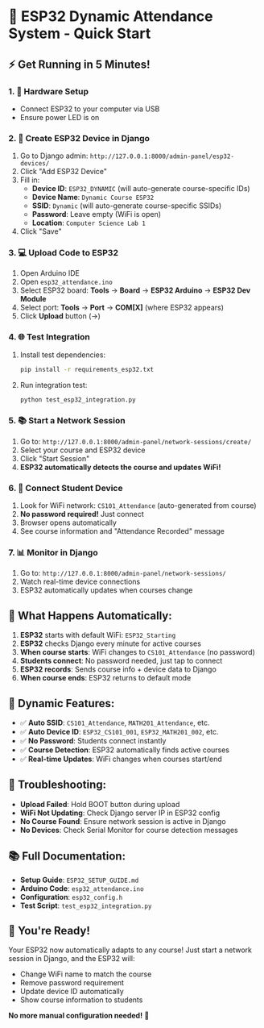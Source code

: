 # 🚀 ESP32 Dynamic Attendance System - Quick Start

## ⚡ **Get Running in 5 Minutes!**

### **1. 🔌 Hardware Setup**
- Connect ESP32 to your computer via USB
- Ensure power LED is on

### **2. 📱 Create ESP32 Device in Django**
1. Go to Django admin: `http://127.0.0.1:8000/admin-panel/esp32-devices/`
2. Click "Add ESP32 Device"
3. Fill in:
   - **Device ID**: `ESP32_DYNAMIC` (will auto-generate course-specific IDs)
   - **Device Name**: `Dynamic Course ESP32`
   - **SSID**: `Dynamic` (will auto-generate course-specific SSIDs)
   - **Password**: Leave empty (WiFi is open)
   - **Location**: `Computer Science Lab 1`
4. Click "Save"

### **3. 💻 Upload Code to ESP32**
1. Open Arduino IDE
2. Open `esp32_attendance.ino`
3. Select ESP32 board: **Tools** → **Board** → **ESP32 Arduino** → **ESP32 Dev Module**
4. Select port: **Tools** → **Port** → **COM[X]** (where ESP32 appears)
5. Click **Upload** button (→)

### **4. 🌐 Test Integration**
1. Install test dependencies:
   ```bash
   pip install -r requirements_esp32.txt
   ```
2. Run integration test:
   ```bash
   python test_esp32_integration.py
   ```

### **5. 📚 Start a Network Session**
1. Go to: `http://127.0.0.1:8000/admin-panel/network-sessions/create/`
2. Select your course and ESP32 device
3. Click "Start Session"
4. **ESP32 automatically detects the course and updates WiFi!**

### **6. 📶 Connect Student Device**
1. Look for WiFi network: `CS101_Attendance` (auto-generated from course)
2. **No password required!** Just connect
3. Browser opens automatically
4. See course information and "Attendance Recorded" message

### **7. 📊 Monitor in Django**
1. Go to: `http://127.0.0.1:8000/admin-panel/network-sessions/`
2. Watch real-time device connections
3. ESP32 automatically updates when courses change

## 🎯 **What Happens Automatically:**

1. **ESP32** starts with default WiFi: `ESP32_Starting`
2. **ESP32** checks Django every minute for active courses
3. **When course starts**: WiFi changes to `CS101_Attendance` (no password)
4. **Students connect**: No password needed, just tap to connect
5. **ESP32 records**: Sends course info + device data to Django
6. **When course ends**: ESP32 returns to default mode

## 🔧 **Dynamic Features:**

- ✅ **Auto SSID**: `CS101_Attendance`, `MATH201_Attendance`, etc.
- ✅ **Auto Device ID**: `ESP32_CS101_001`, `ESP32_MATH201_002`, etc.
- ✅ **No Password**: Students connect instantly
- ✅ **Course Detection**: ESP32 automatically finds active courses
- ✅ **Real-time Updates**: WiFi changes when courses start/end

## 🔧 **Troubleshooting:**

- **Upload Failed**: Hold BOOT button during upload
- **WiFi Not Updating**: Check Django server IP in ESP32 config
- **No Course Found**: Ensure network session is active in Django
- **No Devices**: Check Serial Monitor for course detection messages

## 📚 **Full Documentation:**

- **Setup Guide**: `ESP32_SETUP_GUIDE.md`
- **Arduino Code**: `esp32_attendance.ino`
- **Configuration**: `esp32_config.h`
- **Test Script**: `test_esp32_integration.py`

## 🎉 **You're Ready!**

Your ESP32 now automatically adapts to any course! Just start a network session in Django, and the ESP32 will:
- Change WiFi name to match the course
- Remove password requirement
- Update device ID automatically
- Show course information to students

**No more manual configuration needed!** 🚀
